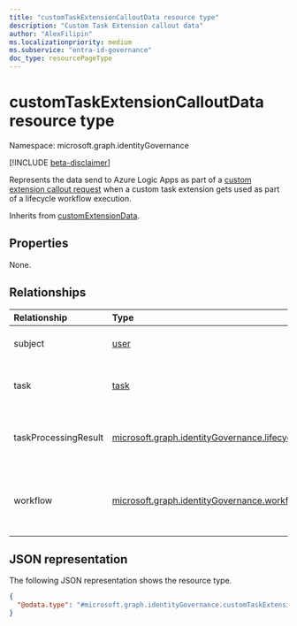 ```yaml
---
title: "customTaskExtensionCalloutData resource type"
description: "Custom Task Extension callout data"
author: "AlexFilipin"
ms.localizationpriority: medium
ms.subservice: "entra-id-governance"
doc_type: resourcePageType
---
```


# customTaskExtensionCalloutData resource type

Namespace: microsoft.graph.identityGovernance

[!INCLUDE [beta-disclaimer](../../includes/beta-disclaimer.md)]

Represents the data send to Azure Logic Apps as part of a [custom extension callout request](../resources/customextensioncalloutrequest.md) when a custom task extension gets used as part of a lifecycle workflow execution.

Inherits from [customExtensionData](../resources/customextensiondata.md).

## Properties

None.

## Relationships
 
|Relationship|Type|Description|
|:---|:---|:---|
|subject|[user](../resources/user.md)|The user that the `workflow` is executed for.|
|task|[task](../resources/identitygovernance-task.md)|The task that references the custom extension making this callout.|
|taskProcessingResult|[microsoft.graph.identityGovernance.lifecycleWorkflowProcessingStatus](../resources/identitygovernance-taskprocessingresult.md)|The `taskProcessingResult` tracking the instance information of the executing `task`.|
|workflow|[microsoft.graph.identityGovernance.workflow](../resources/identitygovernance-workflow.md)|The `workflow` associated with the task that references the custom extension that will be making the callout.|

## JSON representation

The following JSON representation shows the resource type.
<!-- {
  "blockType": "resource",
  "@odata.type": "microsoft.graph.identityGovernance.customTaskExtensionCalloutData",
  "baseType": "microsoft.graph.customExtensionData"
}
-->
``` json
{
  "@odata.type": "#microsoft.graph.identityGovernance.customTaskExtensionCalloutData"
}
```
